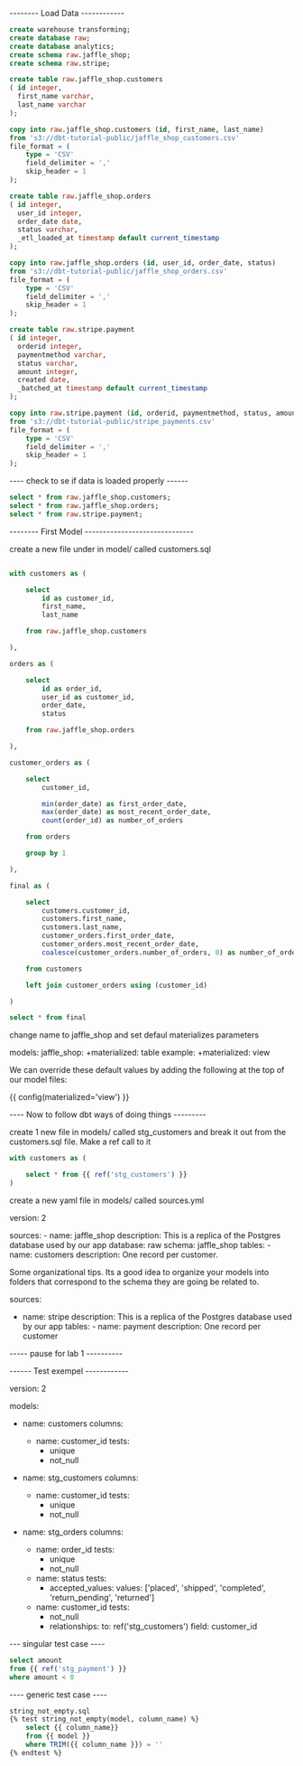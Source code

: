 -------- Load Data ------------
```sql
create warehouse transforming;
create database raw;
create database analytics;
create schema raw.jaffle_shop;
create schema raw.stripe;

```

```sql
create table raw.jaffle_shop.customers 
( id integer,
  first_name varchar,
  last_name varchar
);

copy into raw.jaffle_shop.customers (id, first_name, last_name)
from 's3://dbt-tutorial-public/jaffle_shop_customers.csv'
file_format = (
    type = 'CSV'
    field_delimiter = ','
    skip_header = 1
); 

```

```sql
create table raw.jaffle_shop.orders
( id integer,
  user_id integer,
  order_date date,
  status varchar,
  _etl_loaded_at timestamp default current_timestamp
);

copy into raw.jaffle_shop.orders (id, user_id, order_date, status)
from 's3://dbt-tutorial-public/jaffle_shop_orders.csv'
file_format = (
    type = 'CSV'
    field_delimiter = ','
    skip_header = 1
);

```

```sql
create table raw.stripe.payment 
( id integer,
  orderid integer,
  paymentmethod varchar,
  status varchar,
  amount integer,
  created date,
  _batched_at timestamp default current_timestamp
);

copy into raw.stripe.payment (id, orderid, paymentmethod, status, amount, created)
from 's3://dbt-tutorial-public/stripe_payments.csv'
file_format = (
    type = 'CSV'
    field_delimiter = ','
    skip_header = 1
);

```
---- check to se if data is loaded properly ------ 
```sql
select * from raw.jaffle_shop.customers;
select * from raw.jaffle_shop.orders;
select * from raw.stripe.payment; 

```

-------- First Model ------------------------------

create a new file under in model/ called customers.sql

```sql

with customers as (

    select
        id as customer_id,
        first_name,
        last_name

    from raw.jaffle_shop.customers

),

orders as (

    select
        id as order_id,
        user_id as customer_id,
        order_date,
        status

    from raw.jaffle_shop.orders

),

customer_orders as (

    select
        customer_id,

        min(order_date) as first_order_date,
        max(order_date) as most_recent_order_date,
        count(order_id) as number_of_orders

    from orders

    group by 1

),

final as (

    select
        customers.customer_id,
        customers.first_name,
        customers.last_name,
        customer_orders.first_order_date,
        customer_orders.most_recent_order_date,
        coalesce(customer_orders.number_of_orders, 0) as number_of_orders

    from customers

    left join customer_orders using (customer_id)

)

select * from final

```
change name to jaffle_shop and set defaul materializes parameters

models:
  jaffle_shop:
    +materialized: table
  example:
    +materialized: view

We can override these default values by adding the following at the top of our
model files:

{{ config(materialized='view') }} 

---- Now to follow dbt ways of doing things ---------

create 1 new file in models/ called stg_customers and break it out from the
customers.sql file. 
Make a ref call to it
```sql
with customers as (

    select * from {{ ref('stg_customers') }}
)

```
create a new yaml file in models/ called sources.yml

version: 2

sources:
    - name: jaffle_shop
      description: This is a replica of the Postgres database used by our app
      database: raw
      schema: jaffle_shop
      tables:
          - name: customers
            description: One record per customer.

Some organizational tips. Its a good idea to organize your models into folders
that correspond to the schema they are going be related to. 

sources:
  - name: stripe
    description: This is a replica of the Postgres database used by our app
    tables:
        - name: payment
          description: One record per customer

----- pause for lab 1 ----------

------ Test exempel ------------

version: 2

models:
  - name: customers
    columns:
      - name: customer_id
        tests:
          - unique
          - not_null

  - name: stg_customers
    columns:
      - name: customer_id
        tests:
          - unique
          - not_null

  - name: stg_orders
    columns:
      - name: order_id
        tests:
          - unique
          - not_null
      - name: status
        tests:
          - accepted_values:
              values: ['placed', 'shipped', 'completed', 'return_pending', 'returned']
      - name: customer_id
        tests:
          - not_null
          - relationships:
              to: ref('stg_customers')
              field: customer_id
              
--- singular test case ----

```sql
select amount
from {{ ref('stg_payment') }}
where amount < 0
```
---- generic test case ----

```sql
string_not_empty.sql
{% test string_not_empty(model, column_name) %}
    select {{ column_name}}
    from {{ model }}
    where TRIM({{ column_name }}) = ''
{% endtest %}
```

```sql

```

```sql

```
